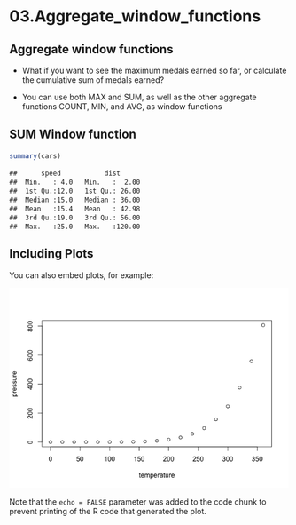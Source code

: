 03.Aggregate\_window\_functions
================

## Aggregate window functions

  - What if you want to see the maximum medals earned so far, or
    calculate the cumulative sum of medals earned?

  - You can use both MAX and SUM, as well as the other aggregate
    functions COUNT, MIN, and AVG, as window functions

## SUM Window function

``` r
summary(cars)
```

    ##      speed           dist       
    ##  Min.   : 4.0   Min.   :  2.00  
    ##  1st Qu.:12.0   1st Qu.: 26.00  
    ##  Median :15.0   Median : 36.00  
    ##  Mean   :15.4   Mean   : 42.98  
    ##  3rd Qu.:19.0   3rd Qu.: 56.00  
    ##  Max.   :25.0   Max.   :120.00

## Including Plots

You can also embed plots, for
example:

![](03.Aggregate_window_functions_files/figure-gfm/pressure-1.png)<!-- -->

Note that the `echo = FALSE` parameter was added to the code chunk to
prevent printing of the R code that generated the plot.
